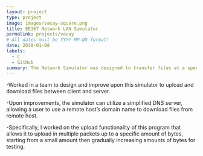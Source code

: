 ```yaml
---
layout: project
type: project
image: images/vacay-square.png
title: EE367 Network LAN Simulator 
permalink: projects/vacay
# All dates must be YYYY-MM-DD format!
date: 2018-01-08
labels:
  - C
  - GitHub
summary: The Network Simulator was designed to transfer files at a specific amount of bytes from client to server and vice versa utilizing different tools and methods. 
---
```


-Worked in a team to design and improve upon this simulator to upload and download files between client and server.

-Upon improvements, the simulator can utilize a simplified DNS server, allowing a user to use a remote host’s domain name to download files from remote host.

-Specifically, I worked on the upload functionality of this program that allows it to upload in multiple packets up to a specific amount of bytes, starting from a small amount then gradually increasing amounts of bytes for testing.

